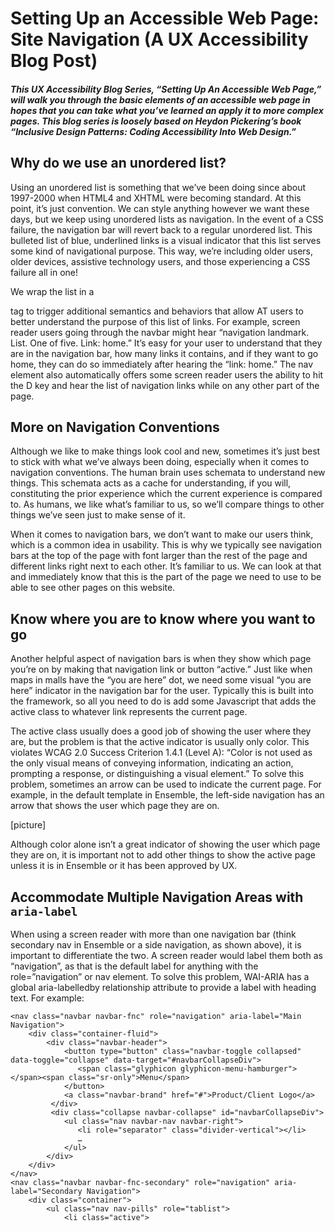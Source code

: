 # Setting Up an Accessible Web Page: Site Navigation (A UX Accessibility Blog Post)
##### This UX Accessibility Blog Series, “Setting Up An Accessible Web Page,” will walk you through the basic elements of an accessible web page in hopes that you can take what you’ve learned an apply it to more complex pages. This blog series is loosely based on Heydon Pickering’s book “Inclusive Design Patterns: Coding Accessibility Into Web Design.”

<h2>Why do we use an unordered list?</h2>
<p>Using an unordered list is something that we’ve been doing since about 1997-2000 when HTML4 and XHTML were becoming standard. At this point, it’s just convention. We can style anything however we want these days, but we keep using unordered lists as navigation. In the event of a CSS failure, the navigation bar will revert back to a regular unordered list. This bulleted list of blue, underlined links is a visual indicator that this list serves some kind of navigational purpose. This way, we’re including older users, older devices, assistive technology users, and those experiencing a CSS failure all in one!</p>
<p>We wrap the list in a <nav role=”navigation”></nav> tag to trigger additional semantics and behaviors that allow AT users to better understand the purpose of this list of links. For example, screen reader users going through the navbar might hear “navigation landmark. List. One of five. Link: home.” It’s easy for your user to understand that they are in the navigation bar, how many links it contains, and if they want to go home, they can do so immediately after hearing the “link: home.” The nav element also automatically offers some screen reader users the ability to hit the D key and hear the list of navigation links while on any other part of the page. </p>

<h2>More on Navigation Conventions</h2>
<p>Although we like to make things look cool and new, sometimes it’s just best to stick with what we’ve always been doing, especially when it comes to navigation conventions. The human brain uses schemata to understand new things. This schemata acts as a cache for understanding, if you will, constituting the prior experience which the current experience is compared to. As humans, we like what’s familiar to us, so we’ll compare things to other things we’ve seen just to make sense of it. </p>

<p>When it comes to navigation bars, we don’t want to make our users think, which is a common idea in usability. This is why we typically see navigation bars at the top of the page with font larger than the rest of the page and different links right next to each other. It’s familiar to us. We can look at that and immediately know that this is the part of the page we need to use to be able to see other pages on this website.</p>

<h2>Know where you are to know where you want to go</h2>
<p>Another helpful aspect of navigation bars is when they show which page you’re on by making that navigation link or button “active.” Just like when maps in malls have the “you are here” dot, we need some visual “you are here” indicator in the navigation bar for the user. Typically this is built into the framework, so all you need to do is add some Javascript that adds the active class to whatever link represents the current page. </p>
<p>The active class usually does a good job of showing the user where they are, but the problem is that the active indicator is usually only color. This violates WCAG 2.0 Success Criterion 1.4.1 (Level A): “Color is not used as the only visual means of conveying information, indicating an action, prompting a response, or distinguishing a visual element.” To solve this problem, sometimes an arrow can be used to indicate the current page. For example, in the default template in Ensemble, the left-side navigation has an arrow that shows the user which page they are on.</p>
[picture]
<p>Although color alone isn’t a great indicator of showing the user which page they are on, it is important not to add other things to show the active page unless it is in Ensemble or it has been approved by UX.</p>

<h2>Accommodate Multiple Navigation Areas with <code>aria-label</code></h2>
<p>When using a screen reader with more than one navigation bar (think secondary nav in Ensemble or a side navigation, as shown above), it is important to differentiate the two. A screen reader would label them both as “navigation”, as that is the default label for anything with the role=”navigation” or nav element. To solve this problem, WAI-ARIA has a global aria-labelledby relationship attribute to provide a label with heading text. For example:</p>
<pre><code>&lt;nav class="navbar navbar-fnc" role="navigation" aria-label="Main Navigation"&gt;
    &lt;div class="container-fluid"&gt;
        &lt;div class="navbar-header"&gt;
            &lt;button type="button" class="navbar-toggle collapsed" data-toggle="collapse" data-target="#navbarCollapseDiv"&gt;
               &lt;span class="glyphicon glyphicon-menu-hamburger"&gt;&lt;/span&gt;&lt;span class="sr-only"&gt;Menu&lt;/span&gt;
            &lt;/button&gt;
            &lt;a class="navbar-brand" href="#"&gt;Product/Client Logo&lt;/a&gt;
         &lt;/div&gt;
         &lt;div class="collapse navbar-collapse" id="navbarCollapseDiv"&gt;
            &lt;ul class="nav navbar-nav navbar-right"&gt;
               &lt;li role="separator" class="divider-vertical"&gt;&lt;/li&gt;
               …
            &lt;/ul&gt;
        &lt;/div&gt;
    &lt;/div&gt;
&lt;/nav&gt;
&lt;nav class="navbar navbar-fnc-secondary" role="navigation" aria-label="Secondary Navigation"&gt;
    &lt;div class="container"&gt;
        &lt;ul class="nav nav-pills" role="tablist"&gt;
            &lt;li class="active"&gt;<a href="#" role="tab"&gt;Menu Item 1&lt;/a&gt;&lt;d/li&gt;
            &lt;li&gt;&lt;a href="#" role="tab"&gt;Menu Item 2&lt;/a&gt;&lt;/li&gt;
            &lt;li&gt;&lt;a href="#" role="tab"&gt;Menu Item 3&lt;/a&gt;&lt;/li&gt;
        &lt;/ul&gt;
    &lt;/div&gt;
 &lt;/nav&gt;
</code>
</pre>
